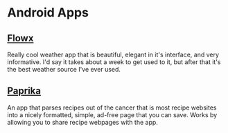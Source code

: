 # Android Apps

## [Flowx](https://www.flowx.io/)

Really cool weather app that is beautiful, elegant in it's interface, and very
informative. I'd say it takes about a week to get used to it, but after that
it's the best weather source I've ever used.

## [Paprika](https://www.paprikaapp.com/)

An app that parses recipes out of the cancer that is most recipe websites into
a nicely formatted, simple, ad-free page that you can save. Works by allowing
you to share recipe webpages with the app.
